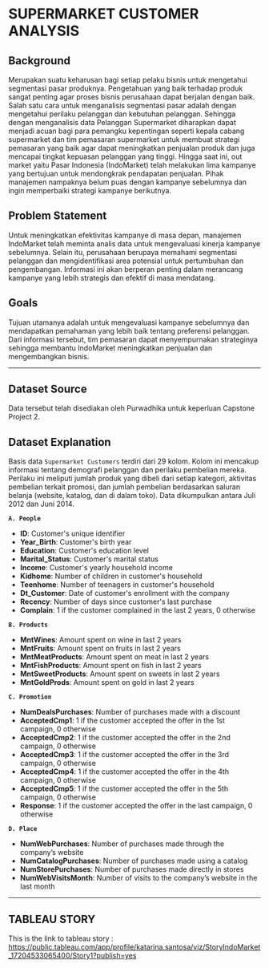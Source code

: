 # SUPERMARKET CUSTOMER ANALYSIS

## **Background**
Merupakan suatu keharusan bagi setiap pelaku bisnis untuk mengetahui segmentasi pasar produknya. Pengetahuan yang baik terhadap produk sangat penting agar proses bisnis perusahaan dapat berjalan dengan baik. Salah satu cara untuk menganalisis segmentasi pasar adalah dengan mengetahui perilaku pelanggan dan kebutuhan pelanggan. Sehingga dengan menganalisis data Pelanggan Supermarket diharapkan dapat menjadi acuan bagi para pemangku kepentingan seperti kepala cabang supermarket dan tim pemasaran supermarket untuk membuat strategi pemasaran yang baik agar dapat meningkatkan penjualan produk dan juga mencapai tingkat kepuasan pelanggan yang tinggi. Hingga saat ini, out market yaitu Pasar Indonesia (IndoMarket) telah melakukan lima kampanye yang bertujuan untuk mendongkrak pendapatan penjualan. Pihak manajemen nampaknya belum puas dengan kampanye sebelumnya dan ingin memperbaiki strategi kampanye berikutnya.

## **Problem Statement**
Untuk meningkatkan efektivitas kampanye di masa depan, manajemen IndoMarket telah meminta analis data untuk mengevaluasi kinerja kampanye sebelumnya. Selain itu, perusahaan berupaya memahami segmentasi pelanggan dan mengidentifikasi area potensial untuk pertumbuhan dan pengembangan. Informasi ini akan berperan penting dalam merancang kampanye yang lebih strategis dan efektif di masa mendatang.

## **Goals**
Tujuan utamanya adalah untuk mengevaluasi kampanye sebelumnya dan mendapatkan pemahaman yang lebih baik tentang preferensi pelanggan. Dari informasi tersebut, tim pemasaran dapat menyempurnakan strateginya sehingga membantu IndoMarket meningkatkan penjualan dan mengembangkan bisnis.

------------------------------------------------------------------------------------
## **Dataset Source**
Data tersebut telah disediakan oleh Purwadhika untuk keperluan Capstone Project 2. 

## **Dataset Explanation**
Basis data `Supermarket Customers` terdiri dari 29 kolom. Kolom ini mencakup informasi tentang demografi pelanggan dan perilaku pembelian mereka. Perilaku ini meliputi jumlah produk yang dibeli dari setiap kategori, aktivitas pembelian terkait promosi, dan jumlah pembelian berdasarkan saluran belanja (website, katalog, dan di dalam toko). Data dikumpulkan antara Juli 2012 dan Juni 2014.

**`A. People`**
*	**ID**: Customer's unique identifier
*	**Year_Birth**: Customer's birth year
*	**Education**: Customer's education level
*	**Marital_Status**: Customer's marital status
*	**Income**: Customer's yearly household income
*	**Kidhome**: Number of children in customer's household
*	**Teenhome**: Number of teenagers in customer's household
*	**Dt_Customer**: Date of customer's enrollment with the company
*	**Recency**: Number of days since customer's last purchase
*	**Complain**: 1 if the customer complained in the last 2 years, 0 otherwise

**`B. Products`**
*	**MntWines**: Amount spent on wine in last 2 years
*	**MntFruits**: Amount spent on fruits in last 2 years
*	**MntMeatProducts**: Amount spent on meat in last 2 years
*	**MntFishProducts**: Amount spent on fish in last 2 years
*	**MntSweetProducts**: Amount spent on sweets in last 2 years
*	**MntGoldProds**: Amount spent on gold in last 2 years

**`C. Promotion`**
*	**NumDealsPurchases**: Number of purchases made with a discount
*	**AcceptedCmp1**: 1 if the customer accepted the offer in the 1st campaign, 0 otherwise
*	**AcceptedCmp2**: 1 if the customer accepted the offer in the 2nd campaign, 0 otherwise
*	**AcceptedCmp3**: 1 if the customer accepted the offer in the 3rd campaign, 0 otherwise
*	**AcceptedCmp4**: 1 if the customer accepted the offer in the 4th campaign, 0 otherwise
*	**AcceptedCmp5**: 1 if the customer accepted the offer in the 5th campaign, 0 otherwise
*	**Response**: 1 if the customer accepted the offer in the last campaign, 0 otherwise

**`D. Place`**
*	**NumWebPurchases**: Number of purchases made through the company’s website
*	**NumCatalogPurchases**: Number of purchases made using a catalog
*	**NumStorePurchases**: Number of purchases made directly in stores
*	**NumWebVisitsMonth**: Number of visits to the company’s website in the last month

--------------------------------------------------------------------------------------

## **TABLEAU STORY**
This is the link to tableau story : https://public.tableau.com/app/profile/katarina.santosa/viz/StoryIndoMarket_17204533065400/Story1?publish=yes
